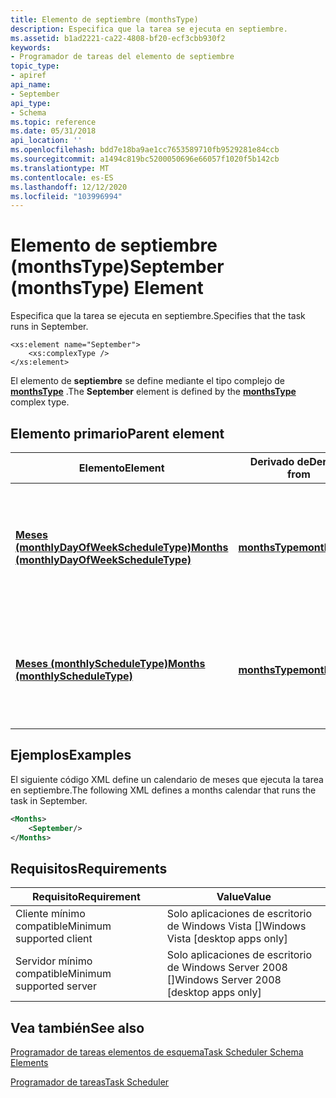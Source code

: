 ```yaml
---
title: Elemento de septiembre (monthsType)
description: Especifica que la tarea se ejecuta en septiembre.
ms.assetid: b1ad2221-ca22-4808-bf20-ecf3cbb930f2
keywords:
- Programador de tareas del elemento de septiembre
topic_type:
- apiref
api_name:
- September
api_type:
- Schema
ms.topic: reference
ms.date: 05/31/2018
api_location: ''
ms.openlocfilehash: bdd7e18ba9ae1cc7653589710fb9529281e84ccb
ms.sourcegitcommit: a1494c819bc5200050696e66057f1020f5b142cb
ms.translationtype: MT
ms.contentlocale: es-ES
ms.lasthandoff: 12/12/2020
ms.locfileid: "103996994"
---
```

# <a name="september-monthstype-element"></a><span data-ttu-id="ff7c0-104">Elemento de septiembre (monthsType)</span><span class="sxs-lookup"><span data-stu-id="ff7c0-104">September (monthsType) Element</span></span>

<span data-ttu-id="ff7c0-105">Especifica que la tarea se ejecuta en septiembre.</span><span class="sxs-lookup"><span data-stu-id="ff7c0-105">Specifies that the task runs in September.</span></span>

``` syntax
<xs:element name="September">
    <xs:complexType />
</xs:element>
```

<span data-ttu-id="ff7c0-106">El elemento de **septiembre** se define mediante el tipo complejo de [**monthsType**](taskschedulerschema-monthstype-complextype.md) .</span><span class="sxs-lookup"><span data-stu-id="ff7c0-106">The **September** element is defined by the [**monthsType**](taskschedulerschema-monthstype-complextype.md) complex type.</span></span>

## <a name="parent-element"></a><span data-ttu-id="ff7c0-107">Elemento primario</span><span class="sxs-lookup"><span data-stu-id="ff7c0-107">Parent element</span></span>



| <span data-ttu-id="ff7c0-108">Elemento</span><span class="sxs-lookup"><span data-stu-id="ff7c0-108">Element</span></span>                                                                                                          | <span data-ttu-id="ff7c0-109">Derivado de</span><span class="sxs-lookup"><span data-stu-id="ff7c0-109">Derived from</span></span>                                                     | <span data-ttu-id="ff7c0-110">Descripción</span><span class="sxs-lookup"><span data-stu-id="ff7c0-110">Description</span></span>                                                                                                |
|------------------------------------------------------------------------------------------------------------------|------------------------------------------------------------------|------------------------------------------------------------------------------------------------------------|
| [<span data-ttu-id="ff7c0-111">**Meses (monthlyDayOfWeekScheduleType)**</span><span class="sxs-lookup"><span data-stu-id="ff7c0-111">**Months (monthlyDayOfWeekScheduleType)**</span></span>](taskschedulerschema-months-monthlydayofweekscheduletype-element.md) | [<span data-ttu-id="ff7c0-112">**monthsType**</span><span class="sxs-lookup"><span data-stu-id="ff7c0-112">**monthsType**</span></span>](taskschedulerschema-monthstype-complextype.md) | <span data-ttu-id="ff7c0-113">Especifica los meses del año en los que se ejecuta la tarea para una programación mensual de día de la semana.</span><span class="sxs-lookup"><span data-stu-id="ff7c0-113">Specifies the months of the year during which the task runs for a monthly day-of-week schedule.</span></span><br/> |
| [<span data-ttu-id="ff7c0-114">**Meses (monthlyScheduleType)**</span><span class="sxs-lookup"><span data-stu-id="ff7c0-114">**Months (monthlyScheduleType)**</span></span>](taskschedulerschema-months-monthlyscheduletype-element.md)                   | [<span data-ttu-id="ff7c0-115">**monthsType**</span><span class="sxs-lookup"><span data-stu-id="ff7c0-115">**monthsType**</span></span>](taskschedulerschema-monthstype-complextype.md) | <span data-ttu-id="ff7c0-116">Especifica los meses del año en los que se ejecuta la tarea para una programación mensual.</span><span class="sxs-lookup"><span data-stu-id="ff7c0-116">Specifies the months of the year during which the task runs for a monthly schedule.</span></span><br/>             |



## <a name="examples"></a><span data-ttu-id="ff7c0-117">Ejemplos</span><span class="sxs-lookup"><span data-stu-id="ff7c0-117">Examples</span></span>

<span data-ttu-id="ff7c0-118">El siguiente código XML define un calendario de meses que ejecuta la tarea en septiembre.</span><span class="sxs-lookup"><span data-stu-id="ff7c0-118">The following XML defines a months calendar that runs the task in September.</span></span>


```XML
<Months>
    <September/>
</Months>
```



## <a name="requirements"></a><span data-ttu-id="ff7c0-119">Requisitos</span><span class="sxs-lookup"><span data-stu-id="ff7c0-119">Requirements</span></span>



| <span data-ttu-id="ff7c0-120">Requisito</span><span class="sxs-lookup"><span data-stu-id="ff7c0-120">Requirement</span></span> | <span data-ttu-id="ff7c0-121">Value</span><span class="sxs-lookup"><span data-stu-id="ff7c0-121">Value</span></span> |
|-------------------------------------|------------------------------------------------------|
| <span data-ttu-id="ff7c0-122">Cliente mínimo compatible</span><span class="sxs-lookup"><span data-stu-id="ff7c0-122">Minimum supported client</span></span><br/> | <span data-ttu-id="ff7c0-123">Solo aplicaciones de escritorio de Windows Vista \[\]</span><span class="sxs-lookup"><span data-stu-id="ff7c0-123">Windows Vista \[desktop apps only\]</span></span><br/>       |
| <span data-ttu-id="ff7c0-124">Servidor mínimo compatible</span><span class="sxs-lookup"><span data-stu-id="ff7c0-124">Minimum supported server</span></span><br/> | <span data-ttu-id="ff7c0-125">Solo aplicaciones de escritorio de Windows Server 2008 \[\]</span><span class="sxs-lookup"><span data-stu-id="ff7c0-125">Windows Server 2008 \[desktop apps only\]</span></span><br/> |



## <a name="see-also"></a><span data-ttu-id="ff7c0-126">Vea también</span><span class="sxs-lookup"><span data-stu-id="ff7c0-126">See also</span></span>

<dl> <dt>

[<span data-ttu-id="ff7c0-127">Programador de tareas elementos de esquema</span><span class="sxs-lookup"><span data-stu-id="ff7c0-127">Task Scheduler Schema Elements</span></span>](task-scheduler-schema-elements.md)
</dt> <dt>

[<span data-ttu-id="ff7c0-128">Programador de tareas</span><span class="sxs-lookup"><span data-stu-id="ff7c0-128">Task Scheduler</span></span>](task-scheduler-start-page.md)
</dt> </dl>

 

 





